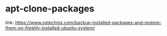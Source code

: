 # apt-clone-packages
link: https://www.ostechnix.com/backup-installed-packages-and-restore-them-on-freshly-installed-ubuntu-system/
